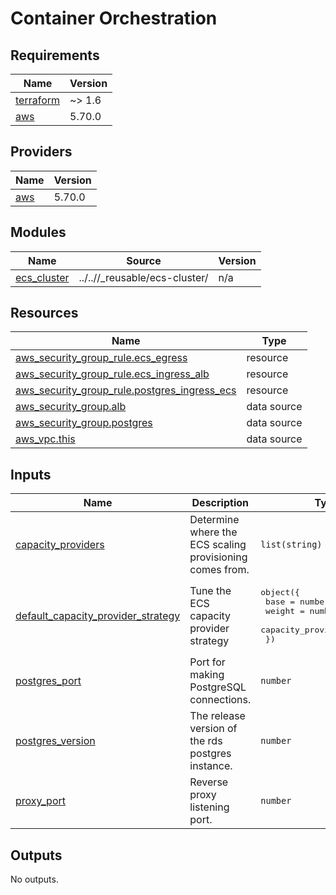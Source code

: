 # Container Orchestration

<!-- BEGIN_TF_DOCS -->
## Requirements

| Name | Version |
|------|---------|
| <a name="requirement_terraform"></a> [terraform](#requirement\_terraform) | ~> 1.6 |
| <a name="requirement_aws"></a> [aws](#requirement\_aws) | 5.70.0 |

## Providers

| Name | Version |
|------|---------|
| <a name="provider_aws"></a> [aws](#provider\_aws) | 5.70.0 |

## Modules

| Name | Source | Version |
|------|--------|---------|
| <a name="module_ecs_cluster"></a> [ecs\_cluster](#module\_ecs\_cluster) | ../..//_reusable/ecs-cluster/ | n/a |

## Resources

| Name | Type |
|------|------|
| [aws_security_group_rule.ecs_egress](https://registry.terraform.io/providers/hashicorp/aws/5.70.0/docs/resources/security_group_rule) | resource |
| [aws_security_group_rule.ecs_ingress_alb](https://registry.terraform.io/providers/hashicorp/aws/5.70.0/docs/resources/security_group_rule) | resource |
| [aws_security_group_rule.postgres_ingress_ecs](https://registry.terraform.io/providers/hashicorp/aws/5.70.0/docs/resources/security_group_rule) | resource |
| [aws_security_group.alb](https://registry.terraform.io/providers/hashicorp/aws/5.70.0/docs/data-sources/security_group) | data source |
| [aws_security_group.postgres](https://registry.terraform.io/providers/hashicorp/aws/5.70.0/docs/data-sources/security_group) | data source |
| [aws_vpc.this](https://registry.terraform.io/providers/hashicorp/aws/5.70.0/docs/data-sources/vpc) | data source |

## Inputs

| Name | Description | Type | Default | Required |
|------|-------------|------|---------|:--------:|
| <a name="input_capacity_providers"></a> [capacity\_providers](#input\_capacity\_providers) | Determine where the ECS scaling provisioning comes from. | `list(string)` | n/a | yes |
| <a name="input_default_capacity_provider_strategy"></a> [default\_capacity\_provider\_strategy](#input\_default\_capacity\_provider\_strategy) | Tune the ECS capacity provider strategy | <pre>object({<br>    base              = number,<br>    weight            = number,<br>    capacity_provider = string,<br>  })</pre> | n/a | yes |
| <a name="input_postgres_port"></a> [postgres\_port](#input\_postgres\_port) | Port for making PostgreSQL connections. | `number` | n/a | yes |
| <a name="input_postgres_version"></a> [postgres\_version](#input\_postgres\_version) | The release version of the rds postgres instance. | `number` | n/a | yes |
| <a name="input_proxy_port"></a> [proxy\_port](#input\_proxy\_port) | Reverse proxy listening port. | `number` | n/a | yes |

## Outputs

No outputs.
<!-- END_TF_DOCS -->